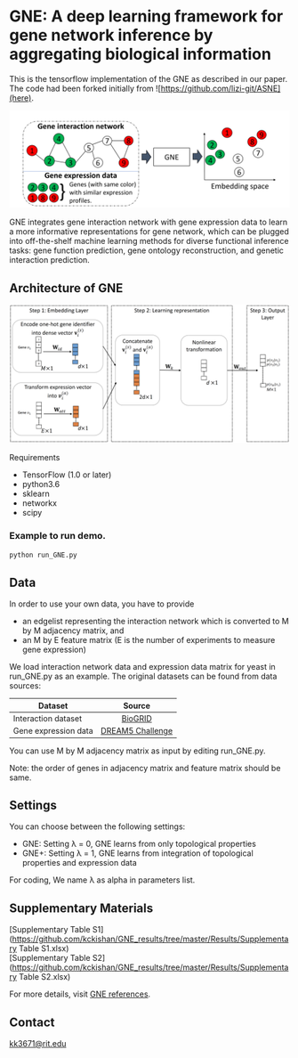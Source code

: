 # GNE: A deep learning framework for gene network inference by aggregating biological information
This is the tensorflow implementation of the GNE as described in our paper. The code had been forked initially from ![https://github.com/lizi-git/ASNE](here).

![](figures/gne.png)

GNE integrates gene interaction network with gene expression data to learn a more informative representations for gene network, which can be plugged into off-the-shelf machine learning methods for diverse functional inference tasks: gene function prediction, gene ontology reconstruction, and genetic interaction prediction. 

## Architecture of GNE
![](figures/block_diagram.png)

Requirements 
* TensorFlow (1.0 or later)
* python3.6
* sklearn
* networkx
* scipy

### Example to run demo.
```
python run_GNE.py
```

## Data

In order to use your own data, you have to provide

* an edgelist representing the interaction network which is converted to M by M adjacency matrix, and
* an M by E feature matrix (E is the number of experiments to measure gene expression)

We load interaction network data and expression data matrix for yeast in run_GNE.py as an example. The original datasets can be found from data sources:

| Dataset        | Source           | 
| ------------- |:-------------:|
| Interaction dataset  | [BioGRID](http://thebiogrid.org/) | 
| Gene expression data     | [DREAM5 Challenge](http://dreamchallenges.org/project/dream-5-network-inference-challenge/)    |  

You can use M by M adjacency matrix as input by editing run_GNE.py.

Note: the order of genes in adjacency matrix and feature matrix should be same.

## Settings
You can choose between the following settings:

* GNE: Setting λ = 0, GNE learns from only topological properties
* GNE+: Setting λ = 1, GNE learns from integration of topological properties and expression data

For coding, We name λ as alpha in parameters list. 

## Supplementary Materials
[Supplementary Table S1](https://github.com/kckishan/GNE_results/tree/master/Results/Supplementary Table S1.xlsx)  
[Supplementary Table S2](https://github.com/kckishan/GNE_results/tree/master/Results/Supplementary Table S2.xlsx)

For more details, visit [GNE references](GNE_details.md).
## Contact
kk3671@rit.edu
